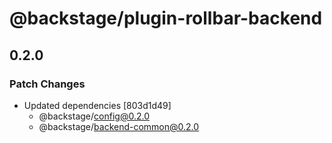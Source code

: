 # @backstage/plugin-rollbar-backend

## 0.2.0

### Patch Changes

- Updated dependencies [803d1d49]
  - @backstage/config@0.2.0
  - @backstage/backend-common@0.2.0
